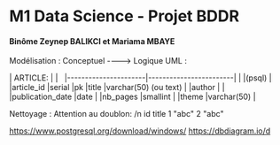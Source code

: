 # M1 Data Science - Projet BDDR

#### Binôme Zeynep BALIKCI et Mariama MBAYE


Modélisation : Conceptuel ----> Logique
UML :

|     ARTICLE:         |                        |  
|----------------------|------------------------|
|                      |(psql)                  |
|article_id            |serial                  |pk
|title                 |varchar(50)  (ou text)  |
|author                |                        |
|publication_date      |date                    |
|nb_pages              |smallint                |
|theme                 |varchar(50)             |


Nettoyage : Attention au doublon: /n
id     title
1      "abc"
2      "abc"


https://www.postgresql.org/download/windows/
https://dbdiagram.io/d

